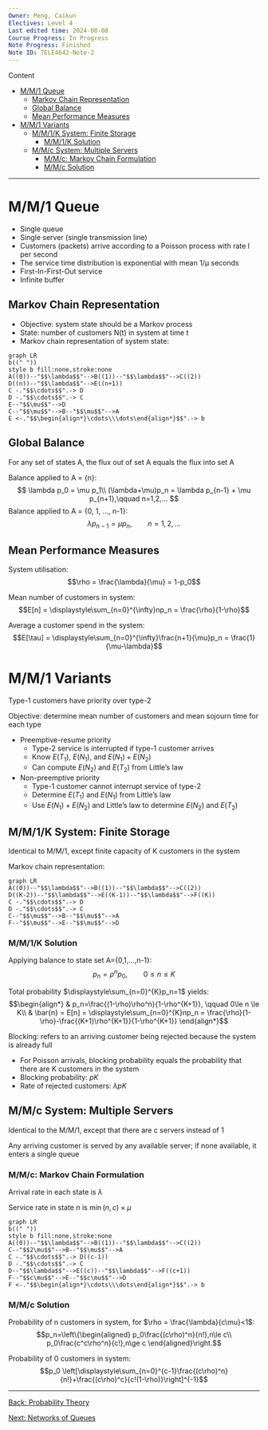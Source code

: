 ```yaml
---
Owner: Peng, Caikun
Electives: Level 4
Last edited time: 2024-08-08
Course Progress: In Progress
Note Progress: Finished
Note ID: TELE4642-Note-2
---
```


Content
- [M/M/1 Queue](#mm1-queue)
  - [Markov Chain Representation](#markov-chain-representation)
  - [Global Balance](#global-balance)
  - [Mean Performance Measures](#mean-performance-measures)
- [M/M/1 Variants](#mm1-variants)
  - [M/M/1/K System: Finite Storage](#mm1k-system-finite-storage)
    - [M/M/1/K Solution](#mm1k-solution)
  - [M/M/c System: Multiple Servers](#mmc-system-multiple-servers)
    - [M/M/c: Markov Chain Formulation](#mmc-markov-chain-formulation)
    - [M/M/c Solution](#mmc-solution)

---

# M/M/1 Queue
- Single queue
- Single server (single transmission line)
- Customers (packets) arrive according to a Poisson process with rate l per second
- The service time distribution is exponential with mean 1/µ seconds
- First-In-First-Out service
- Infinite buffer
## Markov Chain Representation
- Objective: system state should be a Markov process
- State: number of customers N(t) in system at time t
- Markov chain representation of system state:
```mermaid
graph LR 
b((" "))
style b fill:none,stroke:none
A((0))--"$$\lambda$$"-->B((1))--"$$\lambda$$"-->C((2))
D((n))--"$$\lambda$$"-->E((n+1))
C -."$$\cdots$$".-> D
D -."$$\cdots$$".-> C
E--"$$\mu$$"-->D
C--"$$\mu$$"-->B--"$$\mu$$"-->A
E <-."$$\begin{align*}\cdots\\\dots\end{align*}$$".-> b
```
## Global Balance
For any set of states A, the flux out of set A equals the flux into set A

Balance applied to A = {n}:
$$
\lambda p_0 = \mu p_1\\
(\lambda+\mu)p_n = \lambda p_{n-1} + \mu p_{n+1},\qquad n=1,2,...
$$
Balance applied to A = {0, 1, ..., n-1}:
$$\lambda p_{n-1} = \mu p_n,\qquad n=1,2,...$$

## Mean Performance Measures

System utilisation: 
$$\rho = \frac{\lambda}{\mu} = 1-p_0$$

Mean number of customers in system: 
$$E[n] = \displaystyle\sum_{n=0}^{\infty}np_n = \frac{\rho}{1-\rho}$$

Average a customer spend in the system:
$$E[\tau] = \displaystyle\sum_{n=0}^{\infty}\frac{n+1}{\mu}p_n = \frac{1}{\mu-\lambda}$$

# M/M/1 Variants
Type-1 customers have priority over type-2

Objective: determine mean number of customers and mean sojourn time for each type
- Preemptive-resume priority
  - Type-2 service is interrupted if type-1 customer arrives
  - Know $E(T_1)$, $E(N_1)$, and $E(N_1)+E(N_2)$
  - Can compute $E(N_2)$ and $E(T_2)$ from Little’s law
- Non-preemptive priority
  - Type-1 customer cannot interrupt service of type-2
  - Determine $E(T_1)$ and $E(N_1)$ from Little’s law
  - Use $E(N_1)+E(N_2)$ and Little’s law to determine $E(N_2)$ and $E(T_2)$

## M/M/1/K System: Finite Storage

Identical to M/M/1, except finite capacity of K customers in the system

Markov chain representation:
```mermaid
graph LR 
A((0))--"$$\lambda$$"-->B((1))--"$$\lambda$$"-->C((2))
D((K-2))--"$$\lambda$$"-->E((K-1))--"$$\lambda$$"-->F((K))
C -."$$\cdots$$".-> D
D -."$$\cdots$$".-> C
C--"$$\mu$$"-->B--"$$\mu$$"-->A
F--"$$\mu$$"-->E--"$$\mu$$"-->D
```

### M/M/1/K Solution
Applying balance to state set A={0,1,…,n-1}:
$$p_n=\rho^n p_0,\qquad 0\le n\le K$$

Total probability $\displaystyle\sum_{n=0}^{K}p_n=1$ yields:
$$\begin{align*}
  & p_n=\frac{(1-\rho)\rho^n}{1-\rho^{K+1}}, \qquad 0\le n \le K\\ 
  & \bar{n} = E[n] = \displaystyle\sum_{n=0}^{K}np_n = \frac{\rho}{1-\rho}-\frac{(K+1)\rho^{K+1}}{1-\rho^{K+1}}
\end{align*}$$

Blocking: refers to an arriving customer being rejected because the system is already full
- For Poisson arrivals, blocking probability equals the probability that there are K customers in the system
- Blocking probability: $pK$
- Rate of rejected customers: $\lambda pK$

## M/M/c System: Multiple Servers
Identical to the M/M/1, except that there are c servers instead of 1

Any arriving customer is served by any available server; if none available, it enters a single queue

### M/M/c: Markov Chain Formulation
Arrival rate in each state is $\lambda$

Service rate in state $n$ is $\min(n,c)\times\mu$

```mermaid
graph LR 
b((" "))
style b fill:none,stroke:none
A((0))--"$$\lambda$$"-->B((1))--"$$\lambda$$"-->C((2))
C--"$$2\mu$$"-->B--"$$\mu$$"-->A
C -."$$\cdots$$".-> D((c-1))
D -."$$\cdots$$".-> C
D--"$$\lambda$$"-->E((c))--"$$\lambda$$"-->F((c+1))
F--"$$c\mu$$"-->E--"$$c\mu$$"-->D
F <-."$$\begin{align*}\cdots\\\dots\end{align*}$$".-> b
```
### M/M/c Solution
Probability of n customers in system, for $\rho = \frac{\lambda}{c\mu}<1$:
$$p_n=\left\{\begin{aligned}
  p_0\frac{(c\rho)^n}{n!},n\le c\\ 
  p_0\frac{c^c\rho^n}{c!},n\ge c
\end{aligned}\right.$$

Probability of 0 customers in system:
$$p_0 \left[\displaystyle\sum_{n=0}^{c-1}\frac{(c\rho)^n}{n!}+\frac{(c\rho)^c}{c!(1-\rho)}\right]^{-1}$$






---
[Back: Probability Theory](<1. TELE4642 Lecture 1 Probability Theory.md>)

[Next: Networks of Queues](<3. TELE4642 Lecture 3 Networks of Queues.md>)